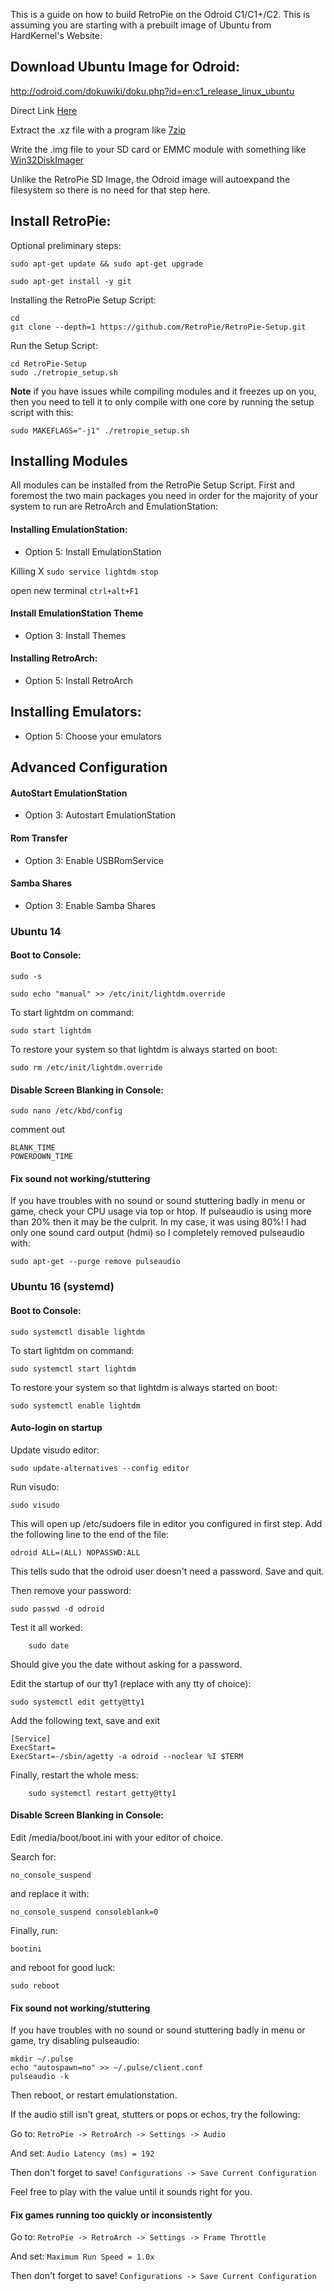 This is a guide on how to build RetroPie on the Odroid C1/C1+/C2. This is assuming you are starting with a prebuilt image of Ubuntu from HardKernel's Website:

## Download Ubuntu Image for Odroid:

http://odroid.com/dokuwiki/doku.php?id=en:c1_release_linux_ubuntu

Direct Link [Here](http://odroid.in/ubuntu_14.04lts/ubuntu-14.04.3lts-lubuntu-odroid-c1-20151020.img.xz)

Extract the .xz file with a program like [7zip](http://www.7-zip.org/download.html)

Write the .img file to your SD card or EMMC module with something like [Win32DiskImager](http://sourceforge.net/projects/win32diskimager/)

Unlike the RetroPie SD Image, the Odroid image will autoexpand the filesystem so there is no need for that step here.

## Install RetroPie:

Optional preliminary steps:

```
sudo apt-get update && sudo apt-get upgrade

sudo apt-get install -y git

```

Installing the RetroPie Setup Script:

```
cd
git clone --depth=1 https://github.com/RetroPie/RetroPie-Setup.git
```

Run the Setup Script:

```
cd RetroPie-Setup
sudo ./retropie_setup.sh
```

**Note** if you have issues while compiling modules and it freezes up on you, then you need to tell it to only compile with one core by running the setup script with this:

```
sudo MAKEFLAGS="-j1" ./retropie_setup.sh

```

## Installing Modules

All modules can be installed from the RetroPie Setup Script. First and foremost the two main packages you need in order for the majority of your system to run are RetroArch and EmulationStation:

#### Installing EmulationStation:

- Option 5: Install EmulationStation

Killing X `sudo service lightdm stop`

open new terminal `ctrl+alt+F1`

#### Install EmulationStation Theme

- Option 3: Install Themes

#### Installing RetroArch:

- Option 5: Install RetroArch

## Installing Emulators:

- Option 5: Choose your emulators

## Advanced Configuration

#### AutoStart EmulationStation

- Option 3: Autostart EmulationStation 

#### Rom Transfer

- Option 3: Enable USBRomService

#### Samba Shares

- Option 3: Enable Samba Shares

### Ubuntu 14

#### Boot to Console:

```
sudo -s

sudo echo "manual" >> /etc/init/lightdm.override

```

To start lightdm on command:

```
sudo start lightdm
```

To restore your system so that lightdm is always started on boot:

```
sudo rm /etc/init/lightdm.override
```

#### Disable Screen Blanking in Console:

```
sudo nano /etc/kbd/config
```
comment out

```
BLANK_TIME
POWERDOWN_TIME
```

#### Fix sound not working/stuttering

If you have troubles with no sound or sound stuttering badly in menu or game, check your CPU usage via top or htop. If pulseaudio is using more than 20% then it may be the culprit. In my case, it was using 80%! I had only one sound card output (hdmi) so I completely removed pulseaudio with:

```
sudo apt-get --purge remove pulseaudio
```

### Ubuntu 16 (systemd)

#### Boot to Console:

    sudo systemctl disable lightdm

To start lightdm on command:

    sudo systemctl start lightdm

To restore your system so that lightdm is always started on boot:
    
    sudo systemctl enable lightdm

#### Auto-login on startup
 
Update visudo editor:

	sudo update-alternatives --config editor

Run visudo:

	sudo visudo

This will open up /etc/sudoers file in editor you configured in first step. Add the following line to the end of the file:

	odroid ALL=(ALL) NOPASSWD:ALL

This tells sudo that the odroid user doesn't need a password. Save and quit.

Then remove your password:

	sudo passwd -d odroid

Test it all worked:

        sudo date

Should give you the date without asking for a password.

Edit the startup of our tty1 (replace with any tty of choice):

	sudo systemctl edit getty@tty1

Add the following text, save and exit

	[Service]
	ExecStart=
	ExecStart=-/sbin/agetty -a odroid --noclear %I $TERM

Finally, restart the whole mess:

        sudo systemctl restart getty@tty1

#### Disable Screen Blanking in Console:

Edit /media/boot/boot.ini with your editor of choice.

Search for:

    no_console_suspend 

and replace it with:

    no_console_suspend consoleblank=0

Finally, run:

    bootini

and reboot for good luck:

    sudo reboot

#### Fix sound not working/stuttering

If you have troubles with no sound or sound stuttering badly in menu or game, try disabling pulseaudio:

    mkdir ~/.pulse
    echo "autospawn=no" >> ~/.pulse/client.conf
    pulseaudio -k

Then reboot, or restart emulationstation.

If the audio still isn't great, stutters or pops or echos, try the following:

Go to: `RetroPie -> RetroArch -> Settings -> Audio`

And set: `Audio Latency (ms) = 192`

Then don't forget to save! `Configurations -> Save Current Configuration`

Feel free to play with the value until it sounds right for you.

#### Fix games running too quickly or inconsistently

Go to: `RetroPie -> RetroArch -> Settings -> Frame Throttle`

And set: `Maximum Run Speed = 1.0x`

Then don't forget to save! `Configurations -> Save Current Configuration`


